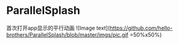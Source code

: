 ﻿# ParallelSplash
首次打开app显示的平行动画
![Image text](https://github.com/hello-brothers/ParallelSplash/blob/master/imgs/pic.gif =50%x50%)


